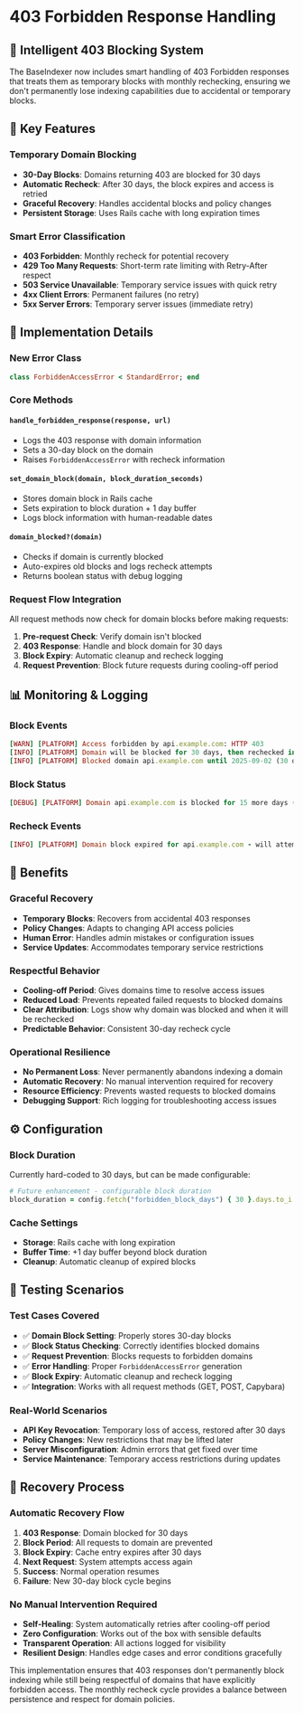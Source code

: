 # 403 Forbidden Response Handling

## 🚫 **Intelligent 403 Blocking System**

The BaseIndexer now includes smart handling of 403 Forbidden responses that treats them as temporary blocks with monthly rechecking, ensuring we don't permanently lose indexing capabilities due to accidental or temporary blocks.

## 🎯 **Key Features**

### Temporary Domain Blocking
- **30-Day Blocks**: Domains returning 403 are blocked for 30 days
- **Automatic Recheck**: After 30 days, the block expires and access is retried
- **Graceful Recovery**: Handles accidental blocks and policy changes
- **Persistent Storage**: Uses Rails cache with long expiration times

### Smart Error Classification
- **403 Forbidden**: Monthly recheck for potential recovery
- **429 Too Many Requests**: Short-term rate limiting with Retry-After respect
- **503 Service Unavailable**: Temporary service issues with quick retry
- **4xx Client Errors**: Permanent failures (no retry)
- **5xx Server Errors**: Temporary server issues (immediate retry)

## 🔧 **Implementation Details**

### New Error Class
```ruby
class ForbiddenAccessError < StandardError; end
```

### Core Methods

#### `handle_forbidden_response(response, url)`
- Logs the 403 response with domain information
- Sets a 30-day block on the domain
- Raises `ForbiddenAccessError` with recheck information

#### `set_domain_block(domain, block_duration_seconds)`
- Stores domain block in Rails cache
- Sets expiration to block duration + 1 day buffer
- Logs block information with human-readable dates

#### `domain_blocked?(domain)`
- Checks if domain is currently blocked
- Auto-expires old blocks and logs recheck attempts
- Returns boolean status with debug logging

### Request Flow Integration
All request methods now check for domain blocks before making requests:
1. **Pre-request Check**: Verify domain isn't blocked
2. **403 Response**: Handle and block domain for 30 days
3. **Block Expiry**: Automatic cleanup and recheck logging
4. **Request Prevention**: Block future requests during cooling-off period

## 📊 **Monitoring & Logging**

### Block Events
```ruby
[WARN] [PLATFORM] Access forbidden by api.example.com: HTTP 403
[INFO] [PLATFORM] Domain will be blocked for 30 days, then rechecked in case of temporary/accidental block
[INFO] [PLATFORM] Blocked domain api.example.com until 2025-09-02 (30 days)
```

### Block Status
```ruby
[DEBUG] [PLATFORM] Domain api.example.com is blocked for 15 more days (until 2025-09-02)
```

### Recheck Events
```ruby
[INFO] [PLATFORM] Domain block expired for api.example.com - will attempt to recheck access
```

## 🎯 **Benefits**

### Graceful Recovery
- **Temporary Blocks**: Recovers from accidental 403 responses
- **Policy Changes**: Adapts to changing API access policies
- **Human Error**: Handles admin mistakes or configuration issues
- **Service Updates**: Accommodates temporary service restrictions

### Respectful Behavior
- **Cooling-off Period**: Gives domains time to resolve access issues
- **Reduced Load**: Prevents repeated failed requests to blocked domains
- **Clear Attribution**: Logs show why domain was blocked and when it will be rechecked
- **Predictable Behavior**: Consistent 30-day recheck cycle

### Operational Resilience
- **No Permanent Loss**: Never permanently abandons indexing a domain
- **Automatic Recovery**: No manual intervention required for recovery
- **Resource Efficiency**: Prevents wasted requests to blocked domains
- **Debugging Support**: Rich logging for troubleshooting access issues

## ⚙️ **Configuration**

### Block Duration
Currently hard-coded to 30 days, but can be made configurable:
```ruby
# Future enhancement - configurable block duration
block_duration = config.fetch("forbidden_block_days") { 30 }.days.to_i
```

### Cache Settings
- **Storage**: Rails cache with long expiration
- **Buffer Time**: +1 day buffer beyond block duration
- **Cleanup**: Automatic cleanup of expired blocks

## 🧪 **Testing Scenarios**

### Test Cases Covered
- ✅ **Domain Block Setting**: Properly stores 30-day blocks
- ✅ **Block Status Checking**: Correctly identifies blocked domains
- ✅ **Request Prevention**: Blocks requests to forbidden domains
- ✅ **Error Handling**: Proper `ForbiddenAccessError` generation
- ✅ **Block Expiry**: Automatic cleanup and recheck logging
- ✅ **Integration**: Works with all request methods (GET, POST, Capybara)

### Real-World Scenarios
- **API Key Revocation**: Temporary loss of access, restored after 30 days
- **Policy Changes**: New restrictions that may be lifted later
- **Server Misconfiguration**: Admin errors that get fixed over time
- **Service Maintenance**: Temporary access restrictions during updates

## 🔄 **Recovery Process**

### Automatic Recovery Flow
1. **403 Response**: Domain blocked for 30 days
2. **Block Period**: All requests to domain are prevented
3. **Block Expiry**: Cache entry expires after 30 days
4. **Next Request**: System attempts access again
5. **Success**: Normal operation resumes
6. **Failure**: New 30-day block cycle begins

### No Manual Intervention Required
- **Self-Healing**: System automatically retries after cooling-off period
- **Zero Configuration**: Works out of the box with sensible defaults
- **Transparent Operation**: All actions logged for visibility
- **Resilient Design**: Handles edge cases and error conditions gracefully

This implementation ensures that 403 responses don't permanently block indexing while still being respectful of domains that have explicitly forbidden access. The monthly recheck cycle provides a balance between persistence and respect for domain policies.
